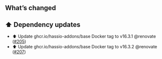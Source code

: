 ## What’s changed

## ⬆️ Dependency updates

- ⬆️ Update ghcr.io/hassio-addons/base Docker tag to v16.3.1 @renovate ([#205](https://github.com/Vioneta/addon-ftp/pull/205))
- ⬆️ Update ghcr.io/hassio-addons/base Docker tag to v16.3.2 @renovate ([#207](https://github.com/Vioneta/addon-ftp/pull/207))
